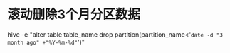 # 滚动删除3个月分区数据
hive -e "alter table table_name drop partition(partition_name<'`date -d "3 month ago" +"%Y-%m-%d"`')"